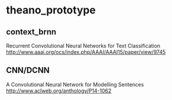 # theano_prototype

## context_brnn
Recurrent Convolutional Neural Networks for Text Classification
http://www.aaai.org/ocs/index.php/AAAI/AAAI15/paper/view/9745

## CNN/DCNN
A Convolutional Neural Network for Modelling Sentences
http://www.aclweb.org/anthology/P14-1062

